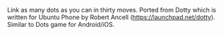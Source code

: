 Link as many dots as you can in thirty moves. Ported from Dotty which is written for Ubuntu Phone by Robert Ancell (https://launchpad.net/dotty). Similar to Dots game for Android/iOS.